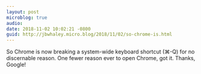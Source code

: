 ```yaml
---
layout: post
microblog: true
audio: 
date: 2018-11-02 10:02:21 -0800
guid: http://jbwhaley.micro.blog/2018/11/02/so-chrome-is.html
---
```

So Chrome is now breaking a system-wide keyboard shortcut (⌘-Q) for no discernable reason. One fewer reason ever to open Chrome, got it. Thanks, Google!
